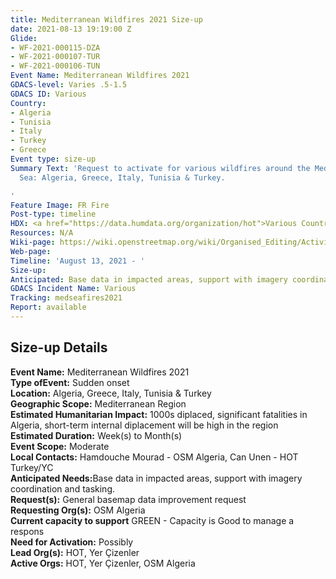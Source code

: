 ```yaml
---
title: Mediterranean Wildfires 2021 Size-up
date: 2021-08-13 19:19:00 Z
Glide:
- WF-2021-000115-DZA
- WF-2021-000107-TUR
- WF-2021-000106-TUN
Event Name: Mediterranean Wildfires 2021
GDACS-level: Varies .5-1.5
GDACS ID: Various
Country:
- Algeria
- Tunisia
- Italy
- Turkey
- Greece
Event type: size-up
Summary Text: 'Request to activate for various wildfires around the Mediterranean
  Sea: Algeria, Greece, Italy, Tunisia & Turkey.

'
Feature Image: FR Fire
Post-type: timeline
HDX: <a href="https://data.humdata.org/organization/hot">Various Countries</a>
Resources: N/A
Wiki-page: https://wiki.openstreetmap.org/wiki/Organised_Editing/Activities/Humanitarian_OpenStreetMap_Team
Web-page: 
Timeline: 'August 13, 2021 - '
Size-up: 
Anticipated: Base data in impacted areas, support with imagery coordination and tasking.
GDACS Incident Name: Various
Tracking: medseafires2021
Report: available
---
```


<h2>Size-up Details</h2>

<strong>Event Name:</strong> Mediterranean Wildfires 2021<br>
<strong>Type ofEvent:</strong> Sudden onset<br>
<strong>Location:</strong> Algeria, Greece, Italy, Tunisia & Turkey<br>
<strong>Geographic Scope:</strong> Mediterranean Region<br>
<strong>Estimated Humanitarian Impact:</strong> 1000s diplaced, significant fatalities in Algeria, short-term internal diplacement will be high in the region
<br>
<strong>Estimated Duration:</strong> Week(s) to Month(s)<br>
<strong>Event Scope:</strong> Moderate<br>
<strong>Local Contacts:</strong> Hamdouche Mourad - OSM Algeria, Can Unen - HOT Turkey/YC
<br>
<strong>Anticipated Needs:</strong>Base data in impacted areas, support with imagery coordination and tasking.<br>
<strong>Request(s):</strong> General basemap data improvement request<br>
<strong>Requesting Org(s):</strong> OSM Algeria<br>
<strong>Current capacity to support</strong> GREEN - Capacity is Good to manage a respons<br>
<strong>Need for Activation:</strong> Possibly<br>
<strong>Lead Org(s):</strong> HOT, Yer Çizenler<br>
<strong>Active Orgs:</strong> HOT, Yer Çizenler, OSM Algeria<br>